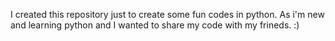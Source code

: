 I created this repository just to create some fun codes in python. As i'm new and learning python and I wanted to share my code with my frineds. :)
